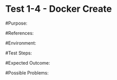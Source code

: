 Test 1-4 - Docker Create
=======

#Purpose:

#References:

#Environment:

#Test Steps:

#Expected Outcome:

#Possible Problems:
